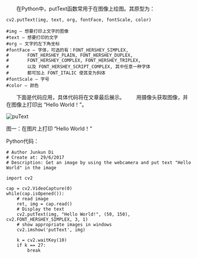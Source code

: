
&#160; &#160; &#160; &#160;在Python中，putText函数常用于在图像上绘图。其原型为：

```
cv2.putText(img, text, org, fontFace, fontScale, color)

#img – 想要打印上文字的图像
#text – 想要打印的文字
#org – 文字的左下角坐标
#fontFace – 字体，可选的有：FONT_HERSHEY_SIMPLEX, 
#		FONT_HERSHEY_PLAIN, FONT_HERSHEY_DUPLEX, 
#		FONT_HERSHEY_COMPLEX, FONT_HERSHEY_TRIPLEX, 
#		以及 FONT_HERSHEY_SCRIPT_COMPLEX, 其中任意一种字体
#		都可加上 FONT_ITALIC 使其变为斜体
#fontScale – 字号
#color – 颜色
```

&#160; &#160; &#160; &#160;下面是代码应用，具体代码将在文章最后展示。
&#160; &#160; &#160; &#160;用摄像头获取图像，并在图像上打印出 “Hello World！”。

![puText](http://img.blog.csdn.net/20170629175851485?watermark/2/text/aHR0cDovL2Jsb2cuY3Nkbi5uZXQvSHVsa2hhb2tl/font/5a6L5L2T/fontsize/400/fill/I0JBQkFCMA==/dissolve/70/gravity/SouthEast)

图一：在图片上打印 “Hello World！”

Python代码：

```
# Author Junkun Di
# Create at: 29/6/2017
# Description: Get an image by using the webcamera and put text "Hello World" in the image

import cv2

cap = cv2.VideoCapture(0)
while(cap.isOpened()):
    # read image
    ret, img = cap.read()
    # Display the text
    cv2.putText(img, "Hello World!", (50, 150), cv2.FONT_HERSHEY_SIMPLEX, 3, 1)
    # show appropriate images in windows
    cv2.imshow('putText', img)

    k = cv2.waitKey(10)
    if k == 27:
        break
